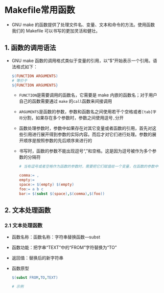 # Makefile常用函数

* GNU make 的函数提供了处理文件名、变量、文本和命令的方法。使用函数我们的 Makefile 可以书写的更加灵活和健壮。



## 1. 函数的调用语法

* GNU make 函数的调用格式类似于变量的引用，以“$”开始表示一个引用。语法格式如下：

  ```makefile
  $(FUNCTION ARGUMENTS)
  # 等价于
  ${FUNCTION ARGUMENTS}
  ```

  * `FUNCTION`是需要调用的函数名，它需要是 make 内嵌的函数名；对于用户自己的函数需要通过 `make` 的`call`函数来间接调用

  * `ARGUMENTS`是函数的参数，参数和函数名之间使用若干个空格或者`[tab]字符`分割，如果存在多个参数时，参数之间使用逗号`,`分开

  * 函数处理参数时，参数中如果存在对其它变量或者函数的引用，首先对这些引用进行展开得到参数的实际内容。而后才对它们进行处理。参数的展开顺序是按照参数的先后顺序来进行的

  * 书写时，函数的参数不能出现逗号“,”和空格。这是因为逗号被作为多个参数的分隔符

    ```makefile
    # 当有逗号或者空格作为函数的参数时，需要把它们赋值给一个变量，在函数的参数中引用这个变量来实现
    
    comma:= , 
    empty:= 
    space:= $(empty) $(empty) 
    foo:= a b c 
    bar:= $(subst $(space),$(comma),$(foo))
    ```




## 2. 文本处理函数

### 2.1 文本处理函数

* 函数名称：函数名称：字符串替换函数—subst

* 函数功能：把字串“TEXT”中的“FROM”字符替换为“TO”

* 返回值：替换后的新字符串

* 函数原型

  ```makefile
  $(subst FROM,TO,TEXT)
  
  # 示例
  
  ```

  